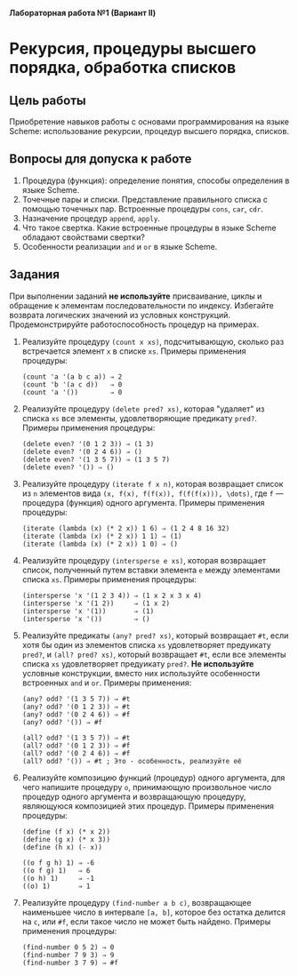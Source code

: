 **Лабораторная работа №1 (Вариант II)**

# Рекурсия, процедуры высшего порядка, обработка списков

## Цель работы

Приобретение навыков работы с основами программирования на языке Scheme: использование рекурсии, процедур высшего порядка, списков.

## Вопросы для допуска к работе

1.  Процедура (функция): определение понятия, способы определения в языке Scheme.
2.  Точечные пары и списки. Представление правильного списка с помощью точечных пар. Встроенные процедуры `cons`, `car`, `cdr`.
3.  Назначение процедур `append`, `apply`.
4.  Что такое свертка. Какие встроенные процедуры в языке Scheme обладают свойствами свертки?
5.  Особенности реализации `and` и `or` в языке Scheme.

## Задания

При выполнении заданий **не используйте** присваивание, циклы и обращение к элементам последовательности по индексу. Избегайте возврата логических значений из условных конструкций. Продемонстрируйте работоспособность процедур на примерах.

1.  Реализуйте процедуру `(count x xs)`, подсчитывающую, сколько раз встречается элемент `x` в списке `xs`. Примеры применения процедуры:

    ```nohighlight
    (count 'a '(a b c a)) ⇒ 2
    (count 'b '(a c d))   ⇒ 0
    (count 'a '())        ⇒ 0
    ```

2.  Реализуйте процедуру `(delete pred? xs)`, которая "удаляет" из списка `xs` все элементы, удовлетворяющие предикату `pred?`. Примеры применения процедуры:

    ```nohighlight
    (delete even? '(0 1 2 3)) ⇒ (1 3)
    (delete even? '(0 2 4 6)) ⇒ ()
    (delete even? '(1 3 5 7)) ⇒ (1 3 5 7)
    (delete even? '()) ⇒ ()
    ```

3.  Реализуйте процедуру `(iterate f x n)`, которая возвращает список из `n` элементов вида `(x, f(x), f(f(x)), f(f(f(x))), \dots)`, где `f` — процедура (функция) одного аргумента. Примеры применения процедуры:

    ```nohighlight
    (iterate (lambda (x) (* 2 x)) 1 6) ⇒ (1 2 4 8 16 32)
    (iterate (lambda (x) (* 2 x)) 1 1) ⇒ (1)
    (iterate (lambda (x) (* 2 x)) 1 0) ⇒ ()
    ```

4.  Реализуйте процедуру `(intersperse e xs)`, которая возвращает список, полученный путем вставки элемента `е` между элементами списка `xs`. Примеры применения процедуры:

    ```nohighlight
    (intersperse 'x '(1 2 3 4)) ⇒ (1 x 2 x 3 x 4)
    (intersperse 'x '(1 2))     ⇒ (1 x 2)
    (intersperse 'x '(1))       ⇒ (1)
    (intersperse 'x '())        ⇒ ()
    ```

5.  Реализуйте предикаты `(any? pred? xs)`, который возвращает `#t`, если хотя бы один из элементов списка `xs` удовлетворяет предуикату `pred?`, и `(all? pred? xs)`, который возвращает `#t`, если все элементы списка `xs` удовлетворяет предуикату `pred?`. **Не используйте** условные конструкции, вместо них используйте особенности встроенных `and` и `or`. Примеры применения:

    ```nohighlight
    (any? odd? '(1 3 5 7)) ⇒ #t
    (any? odd? '(0 1 2 3)) ⇒ #t
    (any? odd? '(0 2 4 6)) ⇒ #f
    (any? odd? '()) ⇒ #f
    
    (all? odd? '(1 3 5 7)) ⇒ #t
    (all? odd? '(0 1 2 3)) ⇒ #f
    (all? odd? '(0 2 4 6)) ⇒ #f
    (all? odd? '()) ⇒ #t ; Это - особенность, реализуйте её
    ```

6.  Реализуйте композицию функций (процедур) одного аргумента, для чего напишите процедуру `o`, принимающую произвольное число процедур одного аргумента и возвращающую процедуру, являющуюся композицией этих процедур.  Примеры применения процедуры:

    ```nohighlight
    (define (f x) (* x 2))
    (define (g x) (* x 3))
    (define (h x) (- x))
    
    ((o f g h) 1) ⇒ -6
    ((o f g) 1)   ⇒ 6
    ((o h) 1)     ⇒ -1
    ((o) 1)       ⇒ 1
    ```

7.  Реализуйте процедуру `(find-number a b c)`, возвращающее наименьшее число в интервале `[a, b]`, которое без остатка делится на `c`, или `#f`, если такое число не может быть найдено. Примеры применения процедуры:

    ```nohighlight
    (find-number 0 5 2) ⇒ 0
    (find-number 7 9 3) ⇒ 9
    (find-number 3 7 9) ⇒ #f
    ```

